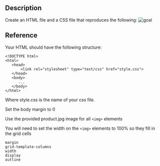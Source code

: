 ## Description

Create an HTML file and a CSS file that reproduces the following:
![goal](goal.gif)

## Reference

Your HTML should have the following structure:

```
<!DOCTYPE html>
<html>
   <head>
       <link rel="stylesheet" type="text/css" href="style.css">
   </head>
   <body>
      ...
   </body>
</html>
```

Where style.css is the name of your css file.

Set the body margin to 0

Use the provided product.jpg image for all `<img>` elements

You will need to set the width on the `<img>` elements to 100% so they fill in the grid cells

```
margin
grid-template-columns
width
display
outline

```
